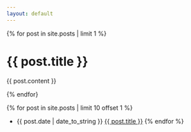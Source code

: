 ```yaml
---
layout: default
---
```

{% for post in site.posts | limit 1 %}
# {{ post.title }}

{{ post.content }}

{% endfor}


{% for post in site.posts | limit 10 offset 1 %}
+ {{ post.date | date_to_string }} [{{ post.title }}]({{post.url}})
{% endfor %}